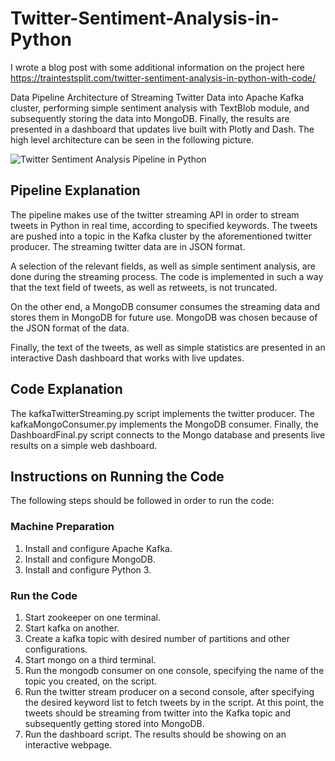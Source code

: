 # Twitter-Sentiment-Analysis-in-Python

I wrote a blog post with some additional information on the project here https://traintestsplit.com/twitter-sentiment-analysis-in-python-with-code/

Data Pipeline Architecture of Streaming Twitter Data into Apache Kafka cluster, performing simple sentiment analysis with TextBlob module, and subsequently storing the data into MongoDB. Finally, the results are presented in a dashboard that updates live built with Plotly and Dash. The high level architecture can be seen in the following picture.

![Twitter Sentiment Analysis Pipeline in Python](https://traintestsplit.com/wp-content/uploads/Pipeline-Architecture.png)

## Pipeline Explanation

The pipeline makes use of the twitter streaming API in order to stream tweets in Python in real time, according to specified keywords. The tweets are pushed into a topic in the Kafka cluster by the aforementioned twitter producer. The streaming twitter data are in JSON format. 

A selection of the relevant fields, as well as simple sentiment analysis, are done during the streaming process. The code is implemented in such a way that the text field of tweets, as well as retweets, is not truncated.

On the other end, a MongoDB consumer consumes the streaming data and stores them in MongoDB for future use. MongoDB was chosen because of the JSON format of the data.

Finally, the text of the tweets, as well as simple statistics are presented in an interactive Dash dashboard that works with live updates.

## Code Explanation

The kafkaTwitterStreaming.py script implements the twitter producer.
The kafkaMongoConsumer.py implements the MongoDB consumer.
Finally, the DashboardFinal.py script connects to the Mongo database and presents live results on a simple web dashboard.

## Instructions on Running the Code

The following steps should be followed in order to run the code:
### Machine Preparation
1. Install and configure Apache Kafka.
2. Install and configure MongoDB.
3. Install and configure Python 3.
### Run the Code
1. Start zookeeper on one terminal.
2. Start kafka on another.
3. Create a kafka topic with desired number of partitions and other configurations.
3. Start mongo on a third terminal.
3. Run the mongodb consumer on one console, specifying the name of the topic you created, on the script.
4. Run the twitter stream producer on a second console, after specifying the desired keyword list to fetch tweets by in the script.
At this point, the tweets should be streaming from twitter into the Kafka topic and subsequently getting stored into MongoDB.
5. Run the dashboard script. The results should be showing on an interactive webpage.
